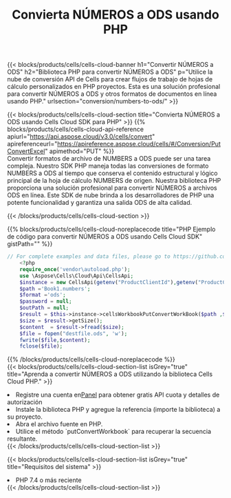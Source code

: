 ﻿---
title:  Convierta NÚMEROS a ODS usando PHP
description:  Utilizar el SDK de la nube Aspose.Cells para PHP para convertir un archivo en formato NUMBERS a un archivo en formato ODS.
kwords: Excel, Convert NUMBERS to ODS, REST, PHP
howto: How to convert NUMBERS to ODS using Aspose.Cells Cloud PHP library.
---
{{< blocks/products/cells/cells-cloud-banner h1="Convertir NÚMEROS a ODS" h2="Biblioteca PHP para convertir NÚMEROS a ODS" p="Utilice la nube de conversión API de Cells para crear flujos de trabajo de hojas de cálculo personalizados en PHP proyectos. Esta es una solución profesional para convertir NÚMEROS a ODS y otros formatos de documentos en línea usando PHP." urlsection="conversion/numbers-to-ods/" >}}

{{< blocks/products/cells/cells-cloud-section title="Convierta NÚMEROS a ODS usando Cells Cloud SDK para PHP" >}}
{{% blocks/products/cells/cells-cloud-api-reference apiurl="https://api.aspose.cloud/v3.0/cells/convert" apireferenceurl="https://apireference.aspose.cloud/cells/#/Conversion/PutConvertExcel" apimethod="PUT" %}}
<br/>
Convertir formatos de archivo de NUMBERS a ODS puede ser una tarea compleja. Nuestro SDK PHP maneja todas las conversiones de formato NUMBERS a ODS al tiempo que conserva el contenido estructural y lógico principal de la hoja de cálculo NUMBERS de origen. Nuestra biblioteca PHP proporciona una solución profesional para convertir NÚMEROS a archivos ODS en línea. Este SDK de nube brinda a los desarrolladores de PHP una potente funcionalidad y garantiza una salida ODS de alta calidad.

{{< /blocks/products/cells/cells-cloud-section >}}

{{% blocks/products/cells/cells-cloud-noreplacecode title="PHP Ejemplo de código para convertir NÚMEROS a ODS usando Cells Cloud SDK" gistPath="" %}}
 
```php
// For complete examples and data files, please go to https://github.com/aspose-cells-cloud/aspose-cells-cloud-php/
    <?php
    require_once('vendor\autoload.php');
    use \Aspose\Cells\Cloud\Api\CellsApi;
    $instance = new CellsApi(getenv("ProductClientId"),getenv("ProductClientSecret"));
    $path ='Book1.numbers';    
    $format ='ods';
    $password = null;
    $outPath = null;      
    $result = $this->instance->cellsWorkbookPutConvertWorkBook($path ,$format, $password,  $outPath);
    $size = $result->getSize();
    $content  = $result->fread($size);
    $file = fopen("destfile.ods", 'w');
    fwrite($file,$content);
    fclose($file);
```
 
{{% /blocks/products/cells/cells-cloud-noreplacecode %}}
<br/>
{{< blocks/products/cells/cells-cloud-section-list isGrey="true" title="Aprenda a convertir NÚMEROS a ODS utilizando la biblioteca Cells Cloud PHP." >}}
<li> Registre una cuenta en<a href="https://dashboard.aspose.cloud/">Panel</a> para obtener gratis API cuota y detalles de autorización</li>
<li>Instale la biblioteca PHP y agregue la referencia (importe la biblioteca) a su proyecto.</li>
<li>Abra el archivo fuente en PHP.</li>
<li>Utilice el método `putConvertWorkbook` para recuperar la secuencia resultante.</li>
{{< /blocks/products/cells/cells-cloud-section-list >}}

{{< blocks/products/cells/cells-cloud-section-list isGrey="true" title="Requisitos del sistema" >}}
<li>PHP 7.4 o más reciente</li>
{{< /blocks/products/cells/cells-cloud-section-list >}}

